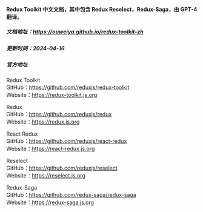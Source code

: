 #### Redux Toolkit 中文文档，其中包含 Redux Reselect，Redux-Saga，由 GPT-4 翻译。

##### 文档地址：https://ouweiya.github.io/redux-toolkit-zh

##### 更新时间：2024-04-16

##### 官方地址

Redux Toolkit  
GitHub：https://github.com/reduxjs/redux-toolkit  
Website：https://redux-toolkit.js.org

Redux  
GitHub：https://github.com/reduxjs/redux  
Website：https://redux.js.org

React Redux  
GitHub：https://github.com/reduxjs/react-redux  
Website：https://react-redux.js.org

Reselect  
GitHub：https://github.com/reduxjs/reselect  
Website：https://reselect.js.org

Redux-Saga  
GitHub：https://github.com/redux-saga/redux-saga  
Website：https://redux-saga.js.org
